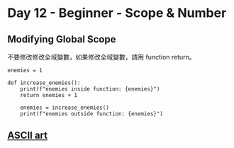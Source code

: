 # Day 12 - Beginner - Scope & Number

## Modifying Global Scope

不要修改修改全域變數，如果修改全域變數，請用 function return。

```python=
enemies = 1

def increase_enemies():
    print(f"enemies inside function: {enemies}")
    return enemies + 1

    enemies = increase_enemies()
    print(f"enemies outside function: {enemies}")
```

## [ASCII art](http://patorjk.com/software/taag/#p=display&f=Slant&t=Number%20Guessing)

